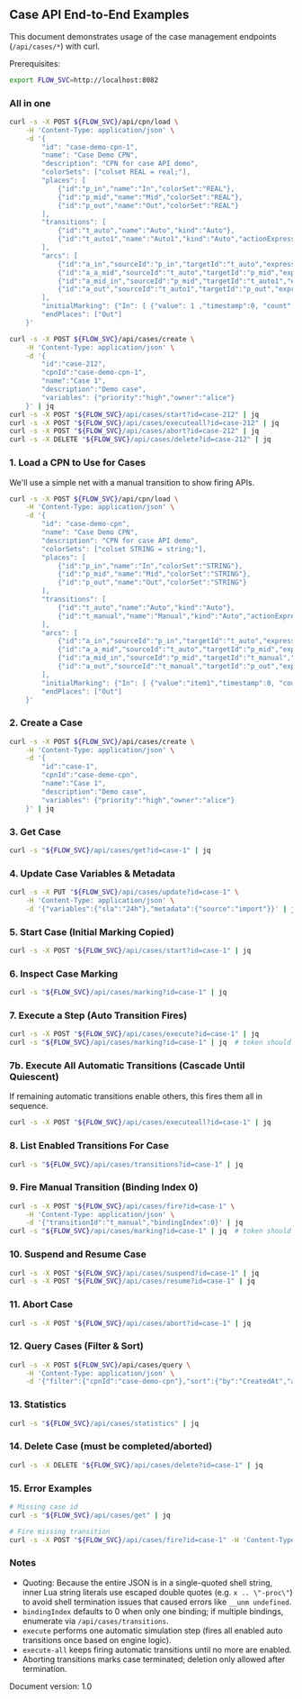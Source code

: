 ## Case API End-to-End Examples

This document demonstrates usage of the case management endpoints (`/api/cases/*`) with curl.

Prerequisites:
```sh
export FLOW_SVC=http://localhost:8082
```

### All in one

```sh
curl -s -X POST ${FLOW_SVC}/api/cpn/load \
	-H 'Content-Type: application/json' \
	-d '{
		"id": "case-demo-cpn-1",
		"name": "Case Demo CPN",
		"description": "CPN for case API demo",
		"colorSets": ["colset REAL = real;"],
		"places": [
			{"id":"p_in","name":"In","colorSet":"REAL"},
			{"id":"p_mid","name":"Mid","colorSet":"REAL"},
			{"id":"p_out","name":"Out","colorSet":"REAL"}
		],
		"transitions": [
			{"id":"t_auto","name":"Auto","kind":"Auto"},
			{"id":"t_auto1","name":"Auto1","kind":"Auto","actionExpression":"local tmp = x * (1+ math.random()); return tmp;"}
		],
		"arcs": [
			{"id":"a_in","sourceId":"p_in","targetId":"t_auto","expression":"x","direction":"IN"},
			{"id":"a_a_mid","sourceId":"t_auto","targetId":"p_mid","expression":"x + math.random()","direction":"OUT"},
			{"id":"a_mid_in","sourceId":"p_mid","targetId":"t_auto1","expression":"y","direction":"IN"},
			{"id":"a_out","sourceId":"t_auto1","targetId":"p_out","expression":"y - math.random()","direction":"OUT"}
		],
		"initialMarking": {"In": [ {"value": 1 ,"timestamp":0, "count": 10000} ]},
		"endPlaces": ["Out"]
	}'

curl -s -X POST ${FLOW_SVC}/api/cases/create \
	-H 'Content-Type: application/json' \
	-d '{
		"id":"case-212",
		"cpnId":"case-demo-cpn-1",
		"name":"Case 1",
		"description":"Demo case",
		"variables": {"priority":"high","owner":"alice"}
	}' | jq
curl -s -X POST "${FLOW_SVC}/api/cases/start?id=case-212" | jq
curl -s -X POST "${FLOW_SVC}/api/cases/executeall?id=case-212" | jq
curl -s -X POST "${FLOW_SVC}/api/cases/abort?id=case-212" | jq
curl -s -X DELETE "${FLOW_SVC}/api/cases/delete?id=case-212" | jq
```

### 1. Load a CPN to Use for Cases
We'll use a simple net with a manual transition to show firing APIs.
```sh
curl -s -X POST ${FLOW_SVC}/api/cpn/load \
	-H 'Content-Type: application/json' \
	-d '{
		"id": "case-demo-cpn",
		"name": "Case Demo CPN",
		"description": "CPN for case API demo",
		"colorSets": ["colset STRING = string;"],
		"places": [
			{"id":"p_in","name":"In","colorSet":"STRING"},
			{"id":"p_mid","name":"Mid","colorSet":"STRING"},
			{"id":"p_out","name":"Out","colorSet":"STRING"}
		],
		"transitions": [
			{"id":"t_auto","name":"Auto","kind":"Auto"},
			{"id":"t_manual","name":"Manual","kind":"Auto","actionExpression":"note = (note or \"\") .. \"-handled\""}
		],
		"arcs": [
			{"id":"a_in","sourceId":"p_in","targetId":"t_auto","expression":"x","direction":"IN"},
			{"id":"a_a_mid","sourceId":"t_auto","targetId":"p_mid","expression":"x .. \"-proc\"","direction":"OUT"},
			{"id":"a_mid_in","sourceId":"p_mid","targetId":"t_manual","expression":"y","direction":"IN"},
			{"id":"a_out","sourceId":"t_manual","targetId":"p_out","expression":"(note or y)","direction":"OUT"}
		],
		"initialMarking": {"In": [ {"value":"item1","timestamp":0, "count": 10} ]},
		"endPlaces": ["Out"]
	}'
```

### 2. Create a Case
```sh
curl -s -X POST ${FLOW_SVC}/api/cases/create \
	-H 'Content-Type: application/json' \
	-d '{
		"id":"case-1",
		"cpnId":"case-demo-cpn",
		"name":"Case 1",
		"description":"Demo case",
		"variables": {"priority":"high","owner":"alice"}
	}' | jq
```

### 3. Get Case
```sh
curl -s "${FLOW_SVC}/api/cases/get?id=case-1" | jq
```

### 4. Update Case Variables & Metadata
```sh
curl -s -X PUT "${FLOW_SVC}/api/cases/update?id=case-1" \
	-H 'Content-Type: application/json' \
	-d '{"variables":{"sla":"24h"},"metadata":{"source":"import"}}' | jq
```

### 5. Start Case (Initial Marking Copied)
```sh
curl -s -X POST "${FLOW_SVC}/api/cases/start?id=case-1" | jq
```

### 6. Inspect Case Marking
```sh
curl -s "${FLOW_SVC}/api/cases/marking?id=case-1" | jq
```

### 7. Execute a Step (Auto Transition Fires)
```sh
curl -s -X POST "${FLOW_SVC}/api/cases/execute?id=case-1" | jq
curl -s "${FLOW_SVC}/api/cases/marking?id=case-1" | jq  # token should be in Mid
```

### 7b. Execute All Automatic Transitions (Cascade Until Quiescent)
If remaining automatic transitions enable others, this fires them all in sequence.
```sh
curl -s -X POST "${FLOW_SVC}/api/cases/executeall?id=case-1" | jq
```

### 8. List Enabled Transitions For Case
```sh
curl -s "${FLOW_SVC}/api/cases/transitions?id=case-1" | jq
```

### 9. Fire Manual Transition (Binding Index 0)
```sh
curl -s -X POST "${FLOW_SVC}/api/cases/fire?id=case-1" \
	-H 'Content-Type: application/json' \
	-d '{"transitionId":"t_manual","bindingIndex":0}' | jq
curl -s "${FLOW_SVC}/api/cases/marking?id=case-1" | jq  # token should be in Out
```

### 10. Suspend and Resume Case
```sh
curl -s -X POST "${FLOW_SVC}/api/cases/suspend?id=case-1" | jq
curl -s -X POST "${FLOW_SVC}/api/cases/resume?id=case-1" | jq
```

### 11. Abort Case
```sh
curl -s -X POST "${FLOW_SVC}/api/cases/abort?id=case-1" | jq
```

### 12. Query Cases (Filter & Sort)
```sh
curl -s -X POST ${FLOW_SVC}/api/cases/query \
	-H 'Content-Type: application/json' \
	-d '{"filter":{"cpnId":"case-demo-cpn"},"sort":{"by":"CreatedAt","ascending":false}}' | jq
```

### 13. Statistics
```sh
curl -s "${FLOW_SVC}/api/cases/statistics" | jq
```

### 14. Delete Case (must be completed/aborted)
```sh
curl -s -X DELETE "${FLOW_SVC}/api/cases/delete?id=case-1" | jq
```

### 15. Error Examples
```sh
# Missing case id
curl -s "${FLOW_SVC}/api/cases/get" | jq

# Fire missing transition
curl -s -X POST "${FLOW_SVC}/api/cases/fire?id=case-1" -H 'Content-Type: application/json' -d '{"transitionId":"nope"}' | jq
```

### Notes
- Quoting: Because the entire JSON is in a single-quoted shell string, inner Lua string literals use escaped double quotes (e.g. `x .. \"-proc\"`) to avoid shell termination issues that caused errors like `__unm undefined`.
- `bindingIndex` defaults to 0 when only one binding; if multiple bindings, enumerate via `/api/cases/transitions`.
- `execute` performs one automatic simulation step (fires all enabled auto transitions once based on engine logic).
- `execute-all` keeps firing automatic transitions until no more are enabled.
- Aborting transitions marks case terminated; deletion only allowed after termination.

Document version: 1.0
